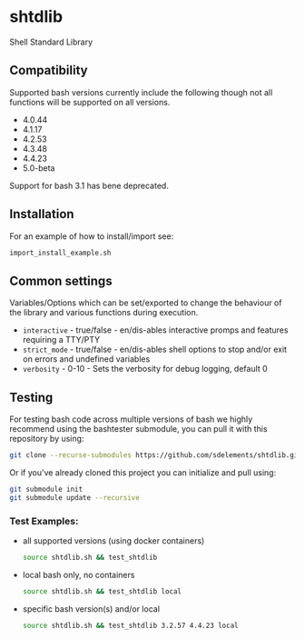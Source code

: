 # shtdlib
Shell Standard Library

## Compatibility

Supported bash versions currently include the following though not all
functions will be supported on all versions.

- 4.0.44
- 4.1.17
- 4.2.53
- 4.3.48
- 4.4.23
- 5.0-beta

Support for bash 3.1 has bene deprecated.


## Installation

For an example of how to install/import see:

```bash
import_install_example.sh
```

## Common settings

Variables/Options which can be set/exported to change the behaviour of the
library and various functions during execution.

- `interactive` - true/false - en/dis-ables interactive promps and features requiring a TTY/PTY
- `strict_mode` - true/false - en/dis-ables shell options to stop and/or exit on errors and undefined variables
- `verbosity`   -    0-10    - Sets the verbosity for debug logging, default 0

## Testing

For testing bash code across multiple versions of bash we highly recommend
using the bashtester submodule, you can pull it with this repository by using:

```bash
git clone --recurse-submodules https://github.com/sdelements/shtdlib.git
```

Or if you've already cloned this project you can initialize and pull using:

```bash
git submodule init
git submodule update --recursive
```

### Test Examples:

- all supported versions (using docker containers)

    ```bash
    source shtdlib.sh && test_shtdlib
    ```

- local bash only, no containers
    ```bash
    source shtdlib.sh && test_shtdlib local
    ```

- specific bash version(s) and/or local
    ```bash
    source shtdlib.sh && test_shtdlib 3.2.57 4.4.23 local
    ```
